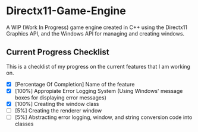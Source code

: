 # Directx11-Game-Engine
A WIP (Work In Progress) game engine created in C++ using the Directx11 Graphics API, and the Windows API for managing and creating windows.

## Current Progress Checklist
This is a checklist of my progress on the current features that I am working on.
- [X] [Percentage Of Completion] Name of the feature
- [X] [100%] Appropiate Error Logging System (Using Windows' message boxes for displaying error messages)
- [X] [100%] Creating the window class
- [ ] [5%] Creating the renderer window
- [ ] [5%] Abstracting error logging, window, and string conversion code into classes
